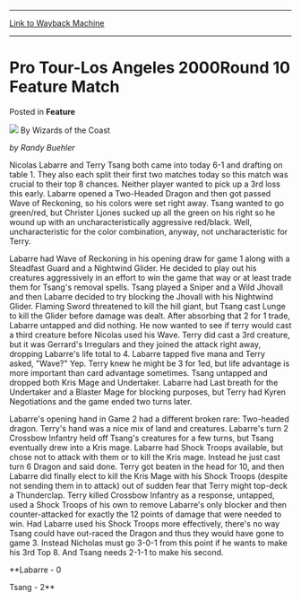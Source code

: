 
---
[Link to Wayback Machine](https://web.archive.org/web/20211128093609/https://magic.wizards.com/en/articles/archive/feature/pro-tour-los-angeles-2000round-10-feature-match-2000-01-01)

[_metadata_:wayback_url]:- "https://magic.wizards.com/en/articles/archive/feature/pro-tour-los-angeles-2000round-10-feature-match-2000-01-01"
[_metadata_:wayback_raw_url]:- "https://web.archive.org/web/20211128093609id_/https://magic.wizards.com/en/articles/archive/feature/pro-tour-los-angeles-2000round-10-feature-match-2000-01-01"
[_metadata_:wayback_capture_timestamp]:- "2021-11-28 09:36:09+00:00"
[_metadata_:description]:- "by Randy Buehler Nicolas Labarre and Terry Tsang both came into today 6-1 and drafting on table 1. They also each split their first two matches today so this match was crucial to their top 8 chances. Neither player wanted to pick up a 3rd loss this early. Labarre opened a Two-Headed Dragon and then got passed Wave of Reckoning, so his colors were set right away. Tsang wanted"
[_metadata_:generator]:- "Drupal 7 (http://drupal.org)"
---


Pro Tour-Los Angeles 2000Round 10 Feature Match
===============================================



 Posted in **Feature**







![](https://media.magic.wizards.com/styles/auth_small/public/images/person/wizards_author.jpg)
By Wizards of the Coast












*by Randy Buehler*


Nicolas Labarre and Terry Tsang both came into today 6-1 and drafting on table 1. They also each split their first two matches today so this match was crucial to their top 8 chances. Neither player wanted to pick up a 3rd loss this early. Labarre opened a Two-Headed Dragon and then got passed Wave of Reckoning, so his colors were set right away. Tsang wanted to go green/red, but Christer Ljones sucked up all the green on his right so he wound up with an uncharacteristically aggressive red/black. Well, uncharacteristic for the color combination, anyway, not uncharacteristic for Terry.


Labarre had Wave of Reckoning in his opening draw for game 1 along with a Steadfast Guard and a Nightwind Glider. He decided to play out his creatures aggressively in an effort to win the game that way or at least trade them for Tsang's removal spells. Tsang played a Sniper and a Wild Jhovall and then Labarre decided to try blocking the Jhovall with his Nightwind Glider. Flaming Sword threatened to kill the hill giant, but Tsang cast Lunge to kill the Glider before damage was dealt. After absorbing that 2 for 1 trade, Labarre untapped and did nothing. He now wanted to see if terry would cast a third creature before Nicolas used his Wave. Terry did cast a 3rd creature, but it was Gerrard's Irregulars and they joined the attack right away, dropping Labarre's life total to 4. Labarre tapped five mana and Terry asked, "Wave?" Yep. Terry knew he might be 3 for 1ed, but life advantage is more important than card advantage sometimes. Tsang untapped and dropped both Kris Mage and Undertaker. Labarre had Last breath for the Undertaker and a Blaster Mage for blocking purposes, but Terry had Kyren Negotiations and the game ended two turns later.


Labarre's opening hand in Game 2 had a different broken rare: Two-headed dragon. Terry's hand was a nice mix of land and creatures. Labarre's turn 2 Crossbow Infantry held off Tsang's creatures for a few turns, but Tsang eventually drew into a Kris mage. Labarre had Shock Troops available, but chose not to attack with them or to kill the Kris mage. Instead he just cast turn 6 Dragon and said done. Terry got beaten in the head for 10, and then Labarre did finally elect to kill the Kris Mage with his Shock Troops (despite not sending them in to attack) out of sudden fear that Terry might top-deck a Thunderclap. Terry killed Crossbow Infantry as a response, untapped, used a Shock Troops of his own to remove Labarre's only blocker and then counter-attacked for exactly the 12 points of damage that were needed to win. Had Labarre used his Shock Troops more effectively, there's no way Tsang could have out-raced the Dragon and thus they would have gone to game 3. Instead Nicholas must go 3-0-1 from this point if he wants to make his 3rd Top 8. And Tsang needs 2-1-1 to make his second.


**Labarre - 0  

Tsang - 2**








